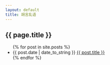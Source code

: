 ```yaml
---
layout: default
title: 胡言乱语
---
```

<h2>{{ page.title }}</h2>
<ul>
{% for post in site.posts %}
<li>
{{ post.date | date_to_string }} <a href="{{ site.baseurl }}{{ post.url }}">{{ post.title }}</a>
</li>
{% endfor %}
</ul>
